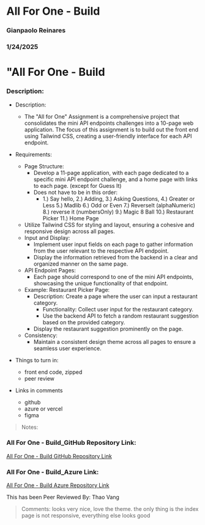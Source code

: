 # All For One - Build

### Gianpaolo Reinares
### 1/24/2025
# "All For One - Build
### Description: 


- Description:
    - The "All for One" Assignment is a comprehensive project that consolidates the mini API endpoints challenges into a 10-page web application. The focus of this assignment is to build out the front end using Tailwind CSS, creating a user-friendly interface for each API endpoint.

- Requirements:
    - Page Structure:
        * Develop a 11-page application, with each page dedicated to a specific mini API endpoint challenge, and a home page with links to each page. (except for Guess It)
        * Does not have to be in this order:
            - 1.) Say hello, 2.) Adding, 3.) Asking Questions, 4.) Greater or Less 5.) Madlib 6.) Odd or Even 7.) ReverseIt (alphaNumeric) 8.) reverse it (numbersOnly) 9.) Magic 8 Ball 10.) Restaurant Picker 11.) Home Page
    - Utilize Tailwind CSS for styling and layout, ensuring a cohesive and responsive design across all pages.
    - Input and Display:
        * Implement user input fields on each page to gather information from the user relevant to the respective API endpoint.
        * Display the information retrieved from the backend in a clear and organized manner on the same page.
    - API Endpoint Pages:
        * Each page should correspond to one of the mini API endpoints, showcasing the unique functionality of that endpoint.
    - Example: Restaurant Picker Page:
        * Description: Create a page where the user can input a restaurant category.
            - Functionality: Collect user input for the restaurant category.
            - Use the backend API to fetch a random restaurant suggestion based on the provided category.
        * Display the restaurant suggestion prominently on the page.
    - Consistency:
        * Maintain a consistent design theme across all pages to ensure a seamless user experience.

- Things to turn in:
    - front end code, zipped
    - peer review
- Links in comments
    * github
    * azure or vercel
    * figma


> Notes: 

### All For One - Build_GitHub Repository Link:
[All For One - Build GitHub Repository Link](https://github.com/MandoxaElemental/AllForOneProject)

### All For One - Build_Azure Link:
[All For One - Build Azure Repository Link](https://greinaresafoproject-b7dabuanb3dch0dw.westus-01.azurewebsites.net/index.html)

This has been Peer Reviewed By: Thao Vang
> Comments: looks very nice, love the theme. the only thing is the index page is not responsive, everything else looks good